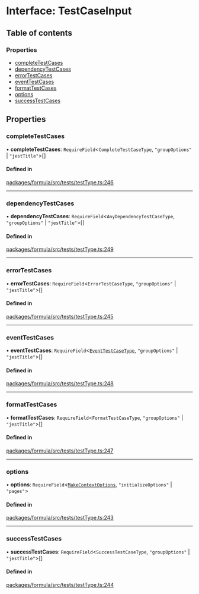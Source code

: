 # Interface: TestCaseInput

## Table of contents

### Properties

- [completeTestCases](TestCaseInput.md#completetestcases)
- [dependencyTestCases](TestCaseInput.md#dependencytestcases)
- [errorTestCases](TestCaseInput.md#errortestcases)
- [eventTestCases](TestCaseInput.md#eventtestcases)
- [formatTestCases](TestCaseInput.md#formattestcases)
- [options](TestCaseInput.md#options)
- [successTestCases](TestCaseInput.md#successtestcases)

## Properties

### <a id="completetestcases" name="completetestcases"></a> completeTestCases

• **completeTestCases**: `RequireField`<`CompleteTestCaseType`, ``"groupOptions"`` \| ``"jestTitle"``\>[]

#### Defined in

[packages/formula/src/tests/testType.ts:246](https://github.com/mashcard/mashcard/blob/main/packages/formula/src/tests/testType.ts#L246)

___

### <a id="dependencytestcases" name="dependencytestcases"></a> dependencyTestCases

• **dependencyTestCases**: `RequireField`<`AnyDependencyTestCaseType`, ``"groupOptions"`` \| ``"jestTitle"``\>[]

#### Defined in

[packages/formula/src/tests/testType.ts:249](https://github.com/mashcard/mashcard/blob/main/packages/formula/src/tests/testType.ts#L249)

___

### <a id="errortestcases" name="errortestcases"></a> errorTestCases

• **errorTestCases**: `RequireField`<`ErrorTestCaseType`, ``"groupOptions"`` \| ``"jestTitle"``\>[]

#### Defined in

[packages/formula/src/tests/testType.ts:245](https://github.com/mashcard/mashcard/blob/main/packages/formula/src/tests/testType.ts#L245)

___

### <a id="eventtestcases" name="eventtestcases"></a> eventTestCases

• **eventTestCases**: `RequireField`<[`EventTestCaseType`](EventTestCaseType.md), ``"groupOptions"`` \| ``"jestTitle"``\>[]

#### Defined in

[packages/formula/src/tests/testType.ts:248](https://github.com/mashcard/mashcard/blob/main/packages/formula/src/tests/testType.ts#L248)

___

### <a id="formattestcases" name="formattestcases"></a> formatTestCases

• **formatTestCases**: `RequireField`<`FormatTestCaseType`, ``"groupOptions"`` \| ``"jestTitle"``\>[]

#### Defined in

[packages/formula/src/tests/testType.ts:247](https://github.com/mashcard/mashcard/blob/main/packages/formula/src/tests/testType.ts#L247)

___

### <a id="options" name="options"></a> options

• **options**: `RequireField`<[`MakeContextOptions`](MakeContextOptions.md), ``"initializeOptions"`` \| ``"pages"``\>

#### Defined in

[packages/formula/src/tests/testType.ts:243](https://github.com/mashcard/mashcard/blob/main/packages/formula/src/tests/testType.ts#L243)

___

### <a id="successtestcases" name="successtestcases"></a> successTestCases

• **successTestCases**: `RequireField`<`SuccessTestCaseType`, ``"groupOptions"`` \| ``"jestTitle"``\>[]

#### Defined in

[packages/formula/src/tests/testType.ts:244](https://github.com/mashcard/mashcard/blob/main/packages/formula/src/tests/testType.ts#L244)
